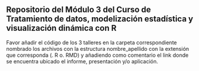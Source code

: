 ## Repositorio del Módulo 3 del Curso de Tratamiento de datos,  modelización estadística y visualización dinámica con R

Favor añadir el código de los 3 talleres en la carpeta correspondiente nombrado los archivos con la estructura nombre_apellido con la extensión que corresponda (. R o. RMD) y añadiendo como comentario el link donde se encuentra ubicado el informe, presentación y/o aplicación. 
